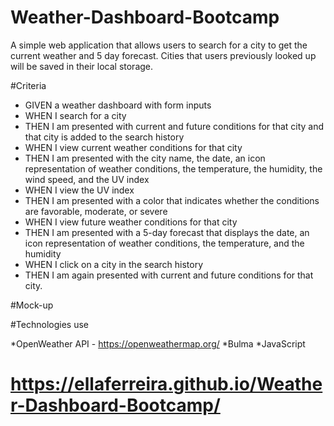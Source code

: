 # Weather-Dashboard-Bootcamp

A simple web application that allows users to search for a city to get the current weather and 5 day forecast. Cities that users previously looked up will be saved in their local storage.

#Criteria

- GIVEN a weather dashboard with form inputs
- WHEN I search for a city
- THEN I am presented with current and future conditions for that city and that city is added to the search history
- WHEN I view current weather conditions for that city
- THEN I am presented with the city name, the date, an icon representation of weather conditions, the temperature, the humidity, the wind speed, and the UV index
- WHEN I view the UV index
- THEN I am presented with a color that indicates whether the conditions are favorable, moderate, or severe
- WHEN I view future weather conditions for that city
- THEN I am presented with a 5-day forecast that displays the date, an icon representation of weather conditions, the temperature, and the humidity
- WHEN I click on a city in the search history
- THEN I am again presented with current and future conditions for that city.

#Mock-up


#Technologies use

*OpenWeather API - https://openweathermap.org/
*Bulma
*JavaScript

# https://ellaferreira.github.io/Weather-Dashboard-Bootcamp/

